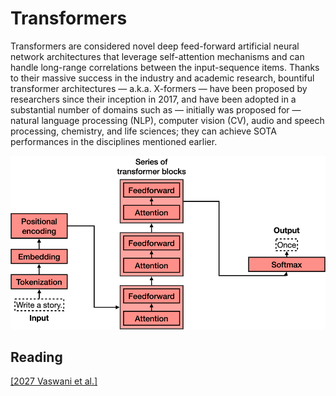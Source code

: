 # Transformers

Transformers are considered novel deep feed-forward artificial neural network architectures that leverage self-attention mechanisms and can handle long-range correlations between the 
input-sequence items. Thanks to their massive success in the industry and academic research, bountiful transformer architectures — a.k.a. X-formers — have been proposed by researchers since
their inception in 2017, and have been adopted in a substantial number of domains such as — initially was proposed for — natural language processing (NLP), computer 
vision (CV), audio and speech processing, chemistry, and life sciences; they can achieve SOTA performances in the disciplines mentioned earlier.

![screenshot](Xmer.png)

## Reading
[[2027 Vaswani et al.]](https://papers.nips.cc/paper_files/paper/2017/hash/3f5ee243547dee91fbd053c1c4a845aa-Abstract.html)
